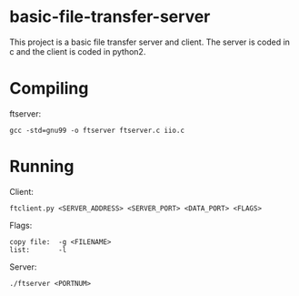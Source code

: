 <!--
Author: Jesudas Joseph
Project Name: Simple File Transfer
Description: Transfer a file between a server and client with client commands. Also list contents of server directory on client request.
Collaboration: I discussed this project with Hunter Land another student in CS-372.
-->

# basic-file-transfer-server

This project is a basic file transfer server and client. The server is coded in c and the client is coded in python2.

# Compiling

ftserver:

	gcc -std=gnu99 -o ftserver ftserver.c iio.c

# Running
Client:

	ftclient.py <SERVER_ADDRESS> <SERVER_PORT> <DATA_PORT> <FLAGS>

Flags:

	copy file: 	-g <FILENAME>
	list:		-l

Server:

	./ftserver <PORTNUM>
